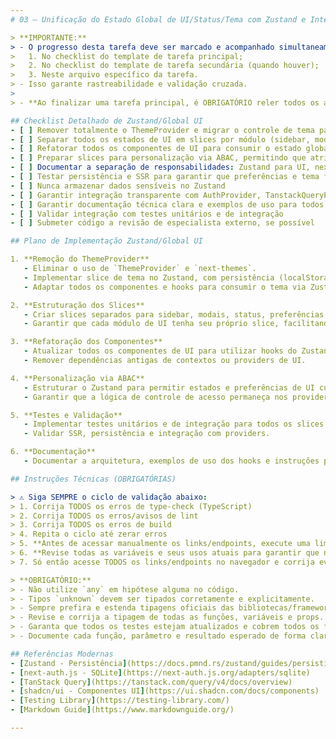 ```yaml
---
# 03 – Unificação do Estado Global de UI/Status/Tema com Zustand e Integração ABAC

> **IMPORTANTE:**
> - O progresso desta tarefa deve ser marcado e acompanhado simultaneamente:
>   1. No checklist do template de tarefa principal;
>   2. No checklist do template de tarefa secundária (quando houver);
>   3. Neste arquivo específico da tarefa.
> - Isso garante rastreabilidade e validação cruzada.
>
> - **Ao finalizar uma tarefa principal, é OBRIGATÓRIO reler todos os arquivos da pasta `revisao-completa` para relembrar o processo como um todo antes de iniciar a próxima tarefa principal.**

## Checklist Detalhado de Zustand/Global UI
- [ ] Remover totalmente o ThemeProvider e migrar o controle de tema para um slice Zustand, garantindo SSR e persistência
- [ ] Separar todos os estados de UI em slices por módulo (sidebar, modais, status, preferências, etc)
- [ ] Refatorar todos os componentes de UI para consumir o estado global via hooks do Zustand
- [ ] Preparar slices para personalização via ABAC, permitindo que atributos de acesso do usuário personalizem menus, sidebars e componentes
- [ ] Documentar a separação de responsabilidades: Zustand para UI, next-auth/SQLite para sessão/autenticação, React Query/Prisma para dados
- [ ] Testar persistência e SSR para garantir que preferências e tema funcionem corretamente
- [ ] Nunca armazenar dados sensíveis no Zustand
- [ ] Garantir integração transparente com AuthProvider, TanstackQueryProvider e demais providers
- [ ] Garantir documentação técnica clara e exemplos de uso para todos os slices
- [ ] Validar integração com testes unitários e de integração
- [ ] Submeter código a revisão de especialista externo, se possível

## Plano de Implementação Zustand/Global UI

1. **Remoção do ThemeProvider**
   - Eliminar o uso de `ThemeProvider` e `next-themes`.
   - Implementar slice de tema no Zustand, com persistência (localStorage) e suporte a SSR.
   - Adaptar todos os componentes e hooks para consumir o tema via Zustand.

2. **Estruturação dos Slices**
   - Criar slices separados para sidebar, modais, status, preferências e outros estados de UI.
   - Garantir que cada módulo de UI tenha seu próprio slice, facilitando manutenção e escalabilidade.

3. **Refatoração dos Componentes**
   - Atualizar todos os componentes de UI para utilizar hooks do Zustand.
   - Remover dependências antigas de contextos ou providers de UI.

4. **Personalização via ABAC**
   - Estruturar o Zustand para permitir estados e preferências de UI customizados conforme atributos de acesso do usuário (roles, permissões, perfil).
   - Garantir que a lógica de controle de acesso permaneça nos providers/contextos seguros.

5. **Testes e Validação**
   - Implementar testes unitários e de integração para todos os slices e hooks.
   - Validar SSR, persistência e integração com providers.

6. **Documentação**
   - Documentar a arquitetura, exemplos de uso dos hooks e instruções para manutenção futura.

## Instruções Técnicas (OBRIGATÓRIAS)

> ⚠️ Siga SEMPRE o ciclo de validação abaixo:
> 1. Corrija TODOS os erros de type-check (TypeScript)
> 2. Corrija TODOS os erros/avisos de lint
> 3. Corrija TODOS os erros de build
> 4. Repita o ciclo até zerar erros
> 5. **Antes de acessar manualmente os links/endpoints, execute uma limpeza completa de arquivos temporários, renomeados, em branco, marcados para deletar ou resíduos do processo**
> 6. **Revise todas as variáveis e seus usos atuais para garantir que nada foi quebrado, principalmente em autenticação e endpoints seguros**
> 7. Só então acesse TODOS os links/endpoints no navegador e corrija eventuais erros

> **OBRIGATÓRIO:**
> - Não utilize `any` em hipótese alguma no código.
> - Tipos `unknown` devem ser tipados corretamente e explicitamente.
> - Sempre prefira e estenda tipagens oficiais das bibliotecas/frameworks quando necessário.
> - Revise e corrija a tipagem de todas as funções, variáveis e props.
> - Garanta que todos os testes estejam atualizados e cobrem todos os fluxos críticos.
> - Documente cada função, parâmetro e resultado esperado de forma clara e rastreável.

## Referências Modernas
- [Zustand - Persistência](https://docs.pmnd.rs/zustand/guides/persisting-store-data)
- [next-auth.js - SQLite](https://next-auth.js.org/adapters/sqlite)
- [TanStack Query](https://tanstack.com/query/v4/docs/overview)
- [shadcn/ui - Componentes UI](https://ui.shadcn.com/docs/components)
- [Testing Library](https://testing-library.com/)
- [Markdown Guide](https://www.markdownguide.org/)

---
```

